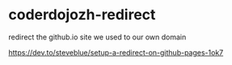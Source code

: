 # coderdojozh-redirect

redirect the github.io site we used to our own domain

https://dev.to/steveblue/setup-a-redirect-on-github-pages-1ok7
